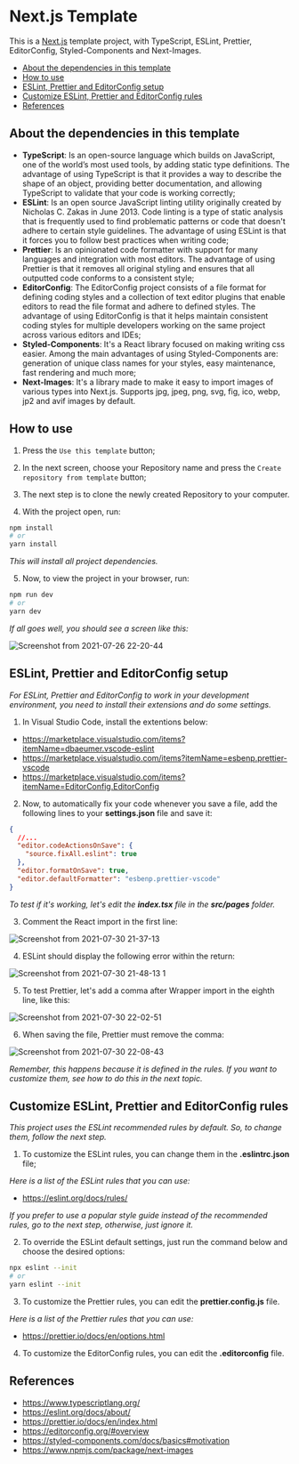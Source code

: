 # Next.js Template

This is a [Next.js](https://github.com/vercel/next.js) template project, with TypeScript, ESLint, Prettier, EditorConfig, Styled-Components and Next-Images.

* [About the dependencies in this template](#about-the-dependencies-in-this-template)
* [How to use](#how-to-use)
* [ESLint, Prettier and EditorConfig setup](#eslint-prettier-and-editorconfig-setup)
* [Customize ESLint, Prettier and EditorConfig rules](#customize-eslint-prettier-and-editorconfig-rules)
* [References](#references)

## About the dependencies in this template

* **TypeScript**: Is an open-source language which builds on JavaScript, one of the world’s most used tools, by adding static type definitions. The advantage of using TypeScript is that it provides a way to describe the shape of an object, providing better documentation, and allowing TypeScript to validate that your code is working correctly;
* **ESLint**: Is an open source JavaScript linting utility originally created by Nicholas C. Zakas in June 2013. Code linting is a type of static analysis that is frequently used to find problematic patterns or code that doesn't adhere to certain style guidelines. The advantage of using ESLint is that it forces you to follow best practices when writing code;
* **Prettier**: Is an opinionated code formatter with support for many languages and integration with most editors. The advantage of using Prettier is that it removes all original styling and ensures that all outputted code conforms to a consistent style;
* **EditorConfig**: The EditorConfig project consists of a file format for defining coding styles and a collection of text editor plugins that enable editors to read the file format and adhere to defined styles. The advantage of using EditorConfig is that it helps maintain consistent coding styles for multiple developers working on the same project across various editors and IDEs;
* **Styled-Components**: It's a React library focused on making writing css easier. Among the main advantages of using Styled-Components are: generation of unique class names for your styles, easy maintenance, fast rendering and much more;
* **Next-Images**: It's a library made to make it easy to import images of various types into Next.js. Supports jpg, jpeg, png, svg, fig, ico, webp, jp2 and avif images by default.

## How to use

1. Press the `Use this template` button;
2. In the next screen, choose your Repository name and press the `Create repository from template` button;
3. The next step is to clone the newly created Repository to your computer.

4. With the project open, run:

```bash
npm install
# or
yarn install
```
_This will install all project dependencies._

5. Now, to view the project in your browser, run:

```bash
npm run dev
# or
yarn dev
```

_If all goes well, you should see a screen like this:_

![Screenshot from 2021-07-26 22-20-44](https://user-images.githubusercontent.com/50345682/127079833-fa902500-a4f2-4749-967e-f0f38fd49e8d.png)



## ESLint, Prettier and EditorConfig setup

_For ESLint, Prettier and EditorConfig to work in your development environment, you need to install their extensions and do some settings._ 

1. In Visual Studio Code, install the extentions below:

* https://marketplace.visualstudio.com/items?itemName=dbaeumer.vscode-eslint
* https://marketplace.visualstudio.com/items?itemName=esbenp.prettier-vscode
* https://marketplace.visualstudio.com/items?itemName=EditorConfig.EditorConfig

2. Now, to automatically fix your code whenever you save a file, add the following lines to your **settings.json** file and save it:

```json
{
  //...
  "editor.codeActionsOnSave": {
    "source.fixAll.eslint": true
  },
  "editor.formatOnSave": true,
  "editor.defaultFormatter": "esbenp.prettier-vscode"
}
```

_To test if it's working, let's edit the **index.tsx** file in the **src/pages** folder._

3. Comment the React import in the first line:

![Screenshot from 2021-07-30 21-37-13](https://user-images.githubusercontent.com/50345682/127723250-8f58a765-8061-483a-ba99-4e8852bdd301.png)

4. ESLint should display the following error within the return:

![Screenshot from 2021-07-30 21-48-13 1](https://user-images.githubusercontent.com/50345682/127723580-2e0737b7-3b72-455c-af2f-f3a91a478ded.png)

5. To test Prettier, let's add a comma after Wrapper import in the eighth line, like this: 

![Screenshot from 2021-07-30 22-02-51](https://user-images.githubusercontent.com/50345682/127723831-781a88eb-2a0d-47e3-896c-91f7af02802c.png)

6. When saving the file, Prettier must remove the comma:

![Screenshot from 2021-07-30 22-08-43](https://user-images.githubusercontent.com/50345682/127723964-937b37f0-5081-4113-83ef-984d32deb383.png)

_Remember, this happens because it is defined in the rules. If you want to customize them, see how to do this in the next topic._

## Customize ESLint, Prettier and EditorConfig rules

_This project uses the ESLint recommended rules by default. So, to change them, follow the next step._

1. To customize the ESLint rules, you can change them in the **.eslintrc.json** file;

_Here is a list of the ESLint rules that you can use:_
* https://eslint.org/docs/rules/

_If you prefer to use a popular style guide instead of the recommended rules, go to the next step, otherwise, just ignore it._

2. To override the ESLint default settings, just run the command below and choose the desired options:

```bash
npx eslint --init
# or
yarn eslint --init
```

3. To customize the Prettier rules, you can edit the **prettier.config.js** file.

_Here is a list of the Prettier rules that you can use:_
* https://prettier.io/docs/en/options.html

4. To customize the EditorConfig rules, you can edit the **.editorconfig** file.

## References

* https://www.typescriptlang.org/
* https://eslint.org/docs/about/
* https://prettier.io/docs/en/index.html
* https://editorconfig.org/#overview
* https://styled-components.com/docs/basics#motivation
* https://www.npmjs.com/package/next-images
